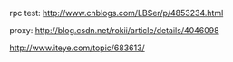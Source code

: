 rpc test:
http://www.cnblogs.com/LBSer/p/4853234.html

proxy:
http://blog.csdn.net/rokii/article/details/4046098

http://www.iteye.com/topic/683613/
